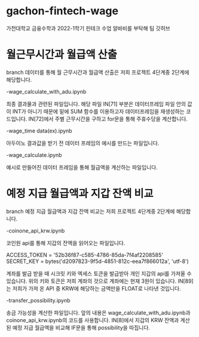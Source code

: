 # gachon-fintech-wage
가천대학교 금융수학과 2022-1학기 핀테크 수업 알바비를 부탁해 팀 깃허브


# 월근무시간과 월급액 산출
branch 데이터를 통해 월 근무시간과 월급액 산출은 저희 프로젝트 4단계중 2단계에 해당합니다.

-wage_calculate_with_adu.ipynb

최종 결과물과 관련된 파일입니다. 해당 파일 IN[71] 부분은 데이터프레임 파일 안의 값이 INT가 아니기 때문에 밑에 SUM 함수를 이용하고자 데이터프레임을 재생성하는 코드입니다. IN[72]에서 주별 근무시간을 구하고 for문을 통해 주휴수당을 계산합니다.

-wage_time data(ex).ipynb

아두이노 결과값을 받기 전 데이터 프레임의 예시를 만드는 파일입니다.

-wage_calculate.ipynb

예시로 만들어진 데이터 프레임을 통해 월급액을 계산하는 파일입니다.



# 예정 지급 월급액과 지갑 잔액 비교
branch 예정 지급 월급액과 지갑 잔액 비교는 저희 프로젝트 4단계중 2단계에 해당합니다.


-coinone_api_krw.ipynb 

코인원 api를 통해 지갑의 잔액을 읽어오는 파일입니다.

ACCESS_TOKEN = '52b36f87-c585-4786-85da-7f4af2208585'
SECRET_KEY = bytes('d2097823-9f5d-4851-812c-eea7f866012a', 'utf-8') 

계좌를 발급 받을 때 시크릿 키와 엑세스 토큰을 발급받아 개인 지갑의 api를 가져올 수 있습니다. 위의 키와 토큰은 저희 계좌의 것으로 계좌에는 현재 3원이 있습니다.
IN[89]는 저희가 가져 온 API 중 KRW에 해당하는 금액만을 FLOAT로 나타낸 것입니다.


-transfer_possibility.ipynb

송금 가능성을 계산한 파일입니다. 앞의 내용은 wage_calculate_with_adu.ipynb과 coinone_api_krw.ipynb의 코드를 사용합니다. IN[8]에서 지갑의 KRW 잔액과 계산된 예정 지급 월급액을 비교해 IF문을 통해 possibility을 따집니다.
